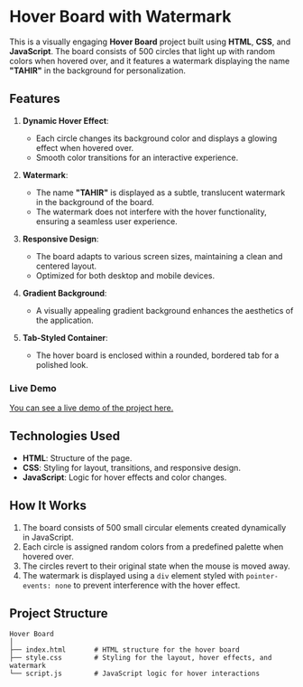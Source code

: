 # Hover Board with Watermark

This is a visually engaging **Hover Board** project built using **HTML**, **CSS**, and **JavaScript**. The board consists of 500 circles that light up with random colors when hovered over, and it features a watermark displaying the name **"TAHIR"** in the background for personalization.

## Features

1. **Dynamic Hover Effect**: 
   - Each circle changes its background color and displays a glowing effect when hovered over.
   - Smooth color transitions for an interactive experience.

2. **Watermark**:
   - The name **"TAHIR"** is displayed as a subtle, translucent watermark in the background of the board.
   - The watermark does not interfere with the hover functionality, ensuring a seamless user experience.

3. **Responsive Design**:
   - The board adapts to various screen sizes, maintaining a clean and centered layout.
   - Optimized for both desktop and mobile devices.

4. **Gradient Background**:
   - A visually appealing gradient background enhances the aesthetics of the application.

5. **Tab-Styled Container**:
   - The hover board is enclosed within a rounded, bordered tab for a polished look.
  
### Live Demo
[You can see a live demo of the project here.](https://imtahirnaseer.github.io/Hover-Board/)

## Technologies Used

- **HTML**: Structure of the page.
- **CSS**: Styling for layout, transitions, and responsive design.
- **JavaScript**: Logic for hover effects and color changes.

## How It Works

1. The board consists of 500 small circular elements created dynamically in JavaScript.
2. Each circle is assigned random colors from a predefined palette when hovered over.
3. The circles revert to their original state when the mouse is moved away.
4. The watermark is displayed using a `div` element styled with `pointer-events: none` to prevent interference with the hover effect.

## Project Structure

```plaintext
Hover Board
│
├── index.html       # HTML structure for the hover board
├── style.css        # Styling for the layout, hover effects, and watermark
└── script.js        # JavaScript logic for hover interactions
